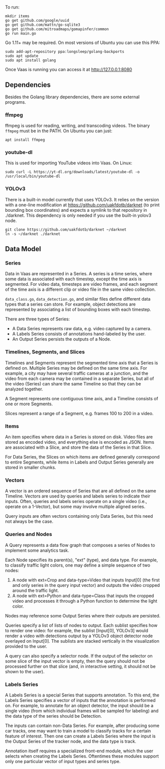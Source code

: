 To run:

	mkdir items
	go get github.com/google/uuid
	go get github.com/mattn/go-sqlite3
	go get github.com/mitroadmaps/gomapinfer/common
	go run main.go

Go 1.11+ may be required. On most versions of Ubuntu you can use this PPA:

	sudo add-apt-repository ppa:longsleep/golang-backports
	sudo apt update
	sudo apt install golang

Once Vaas is running you can access it at http://127.0.0.1:8080

Dependencies
------------

Besides the Golang library dependencies, there are some external programs.

### ffmpeg

ffmpeg is used for reading, writing, and transcoding videos. The binary `ffmpeg`
must be in the PATH. On Ubuntu you can just:

	apt install ffmpeg

### youtube-dl

This is used for importing YouTube videos into Vaas. On Linux:

	sudo curl -L https://yt-dl.org/downloads/latest/youtube-dl -o /usr/local/bin/youtube-dl

### YOLOv3

There is a built-in model currently that uses YOLOv3. It relies on the version
with a one-line modification at https://github.com/uakfdotb/darknet (to print
bounding box coordinates) and expects a symlink to that repository in ./darknet.
This dependency is only needed if you use the built-in yolov3 node.

	git clone https://github.com/uakfdotb/darknet ~/darknet
	ln -s ~/darknet ./darknet

Data Model
----------

### Series

Data in Vaas are represented in a Series. A series is a time series, where some
data is associated with each timestep, except the time axis is segmented. For
video data, timesteps are video frames, and each segment of the time axis is a
different clip or video file in the same video collection.

`data_class.go`, `data_detection.go`, and similar files define different data
types that a series can store. For example, object detections are represented
by associating a list of bounding boxes with each timestep.

There are three types of Series:

- A Data Series represents raw data, e.g. video captured by a camera.
- A Labels Series consists of annotations hand-labeled by the user.
- An Output Series persists the outputs of a Node.

### Timelines, Segments, and Slices

Timelines and Segments represent the segmented time axis that a Series is
defined on. Multiple Series may be defined on the same time axis. For example,
a city may have several traffic cameras at a junction, and the video from each
camera may be contained in a separate Series, but all of the video (Series) can
share the same Timeline so that they can be analyzed together.

A Segment represents one contiguous time axis, and a Timeline consists of one
or more Segments.

Slices represent a range of a Segment, e.g. frames 100 to 200 in a video.

### Items

An item specifies where data in a Series is stored on disk. Video files are
stored as encoded video, and everything else is encoded as JSON. Items are
associated with a Slice, and store the data of the Series in that Slice.

For Data Series, the Slices on which items are defined generally correspond to
entire Segments, while items in Labels and Output Series generally are stored
in smaller chunks.

### Vectors

A vector is an ordered sequence of Series that are all defined on the same
Timeline. Vectors are used by queries and labels series to indicate their
inputs. Often, queries and labels series operate on a single video (i.e.,
operate on a 1-Vector), but some may involve multiple aligned series.

Query inputs are often vectors containing only Data Series, but this need not
always be the case.

### Queries and Nodes

A Query represents a data flow graph that composes a series of Nodes to
implement some analytics task.

Each Node specifies its parent(s), "ext" (type), and data type. For example, to
classify traffic light colors, one may define a simple sequence of two nodes:

1. A node with ext=Crop and data-type=Video that inputs Input[0] (the first
and only series in the query input vector) and outputs the video cropped around
the traffic light.
2. A node with ext=Python and data-type=Class that inputs the cropped video and
processes it through a Python function to determine the light color.

Nodes may reference some Output Series where their outputs are persisted.

Queries specify a list of lists of nodes to output. Each sublist specifies how
to render one video: for example, the sublist [Input[0], YOLOv3] would render a
video with detections output by a YOLOv3 object detector node overlayed on
Input[0]. The sublists are stacked vertically in the visualization provided to
the user.

A query can also specify a selector node. If the output of the selector on some
slice of the input vector is empty, then the query should not be processed
further on that slice (and, in interactive setting, it should not be shown to
the user).

### Labels Series

A Labels Series is a special Series that supports annotation. To this end, the
Labels Series specifies a vector of inputs that the annotation is performed on.
For example, to annotate for an object detector, the input should be a single
video (from which individual frames will be sampled for labeling) and the data
type of the series should be Detection.

The inputs can contain non-Data Series. For example, after producing some car
tracks, one may want to train a model to classify tracks for a certain feature
of interest. Then one can create a Labels Series where the input is the Output
Series of the tracker node, and the data type is track.

Annotation itself requires a specialized front-end module, which the user
selects when creating the Labels Series. Oftentimes these modules support only
one particular vector of input types and series type.
